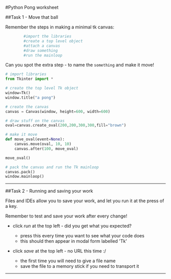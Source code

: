 #Python Pong worksheet

##Task 1 - Move that ball

Remember the steps in making a minimal  tk canvas:
             
```python
        #import the libraries
        #create a top level object
        #attach a canvas
        #draw something
        #run the mainloop
```

Can you spot the extra step - to name the `something` and make it move!

```python
# import libraries
from Tkinter import * 

# create the top level Tk object
window=Tk()
window.title("a pong")

# create the canvas
canvas = Canvas(window, height=600, width=600)

# draw stuff on the canvas
oval=canvas.create_oval(200,200,300,300,fill="brown")

# make it move
def move_oval(event=None):
    canvas.move(oval, 10, 10)
    canvas.after(100, move_oval)

move_oval()

# pack the canvas and run the Tk mainloop
canvas.pack()
window.mainloop()

```

***

##Task 2 - Running and saving your work

Files and IDEs allow you to save your work, and let you run it at the press of a key.

Remember to test and save your work after every change!

* click *run* at the top left - did you get what you expected?
  * press this every time you want to see what your code does 
  * this should then appear in modal form labelled 'Tk'

* click *save* at the top left - no URL this time :/
  * the first time you will need to give a file name
  * save the file to a memory stick if you need to transport it

***
